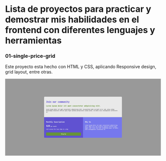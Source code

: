 # Lista de proyectos para practicar y demostrar mis habilidades en el frontend con diferentes lenguajes y herramientas

### 01-single-price-grid

Este proyecto esta hecho con HTML y CSS, aplicando Responsive design, grid layout, entre otras.

![Screenshoot of the page -fullwidth](https://github.com/ElDuartte/ex-frontend/blob/main/00-img/01-img.png?raw=true)
